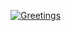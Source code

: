 <!-- ### Hi there 👋 -->

<!--
**venusaim23/venusaim23** is a ✨ _special_ ✨ repository because its `README.md` (this file) appears on your GitHub profile.

Here are some ideas to get you started:

- 🔭 I’m currently working on ...
- 🌱 I’m currently learning ...
- 👯 I’m looking to collaborate on ...
- 🤔 I’m looking for help with ...
- 💬 Ask me about ...
- 📫 How to reach me: ...
- 😄 Pronouns: ...
- ⚡ Fun fact: ...
-->

[![Greetings](https://readme-typing-svg.herokuapp.com/?lines=👋+Hi+there!;I'm+Venu+Sai.;Welcome+to+my+github+profile!&center=true&vCenter=true&size=50&width=900&height=100)](https://git.io/typing-svg)

<script src="https://unpkg.com/@lottiefiles/lottie-player@latest/dist/lottie-player.js"></script>
<lottie-player src="https://assets1.lottiefiles.com/packages/lf20_c1dtgznx.json"  background="transparent"  speed="1"  style="width: 300px; height: 300px;"  loop  autoplay></lottie-player>